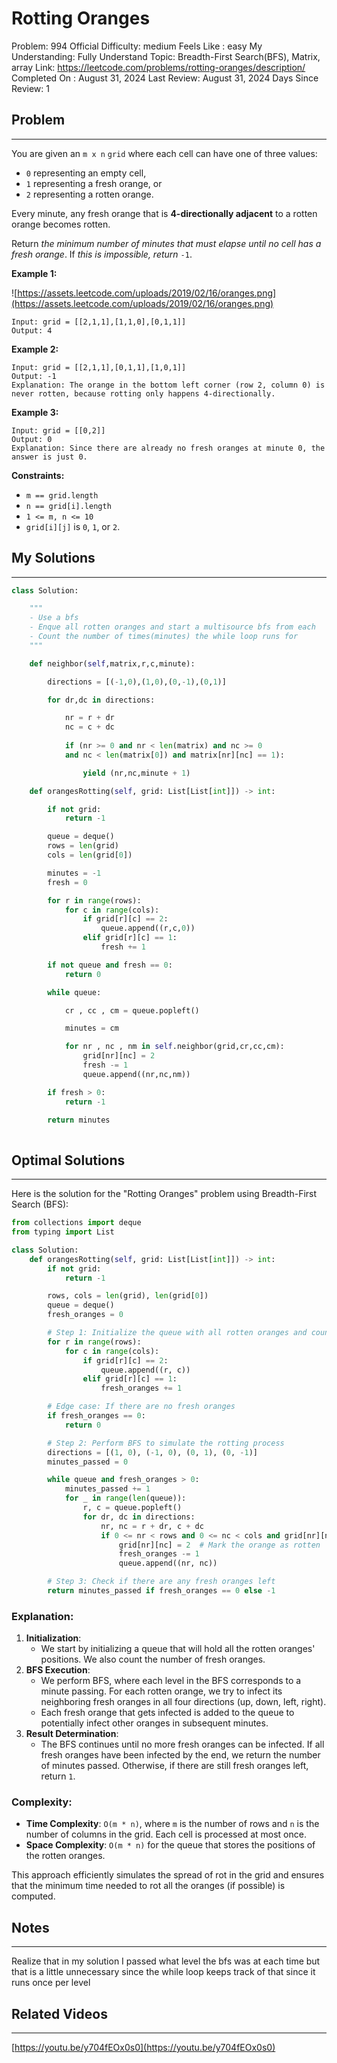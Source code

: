 # Rotting Oranges

Problem: 994
Official Difficulty: medium
Feels Like : easy
My Understanding: Fully Understand
Topic: Breadth-First Search(BFS), Matrix, array
Link: https://leetcode.com/problems/rotting-oranges/description/
Completed On : August 31, 2024
Last Review: August 31, 2024
Days Since Review: 1

## Problem

---

You are given an `m x n` `grid` where each cell can have one of three values:

- `0` representing an empty cell,
- `1` representing a fresh orange, or
- `2` representing a rotten orange.

Every minute, any fresh orange that is **4-directionally adjacent** to a rotten orange becomes rotten.

Return *the minimum number of minutes that must elapse until no cell has a fresh orange*. If *this is impossible, return* `-1`.

**Example 1:**

![https://assets.leetcode.com/uploads/2019/02/16/oranges.png](https://assets.leetcode.com/uploads/2019/02/16/oranges.png)

```
Input: grid = [[2,1,1],[1,1,0],[0,1,1]]
Output: 4

```

**Example 2:**

```
Input: grid = [[2,1,1],[0,1,1],[1,0,1]]
Output: -1
Explanation: The orange in the bottom left corner (row 2, column 0) is never rotten, because rotting only happens 4-directionally.

```

**Example 3:**

```
Input: grid = [[0,2]]
Output: 0
Explanation: Since there are already no fresh oranges at minute 0, the answer is just 0.

```

**Constraints:**

- `m == grid.length`
- `n == grid[i].length`
- `1 <= m, n <= 10`
- `grid[i][j]` is `0`, `1`, or `2`.

## My Solutions

---

```python
class Solution:

    """
    - Use a bfs 
    - Enque all rotten oranges and start a multisource bfs from each 
    - Count the number of times(minutes) the while loop runs for
    """

    def neighbor(self,matrix,r,c,minute):

        directions = [(-1,0),(1,0),(0,-1),(0,1)]

        for dr,dc in directions:

            nr = r + dr
            nc = c + dc
            
            if (nr >= 0 and nr < len(matrix) and nc >= 0 
            and nc < len(matrix[0]) and matrix[nr][nc] == 1):

                yield (nr,nc,minute + 1) 

    def orangesRotting(self, grid: List[List[int]]) -> int:

        if not grid:
            return -1

        queue = deque()
        rows = len(grid)
        cols = len(grid[0])

        minutes = -1
        fresh = 0

        for r in range(rows):
            for c in range(cols):
                if grid[r][c] == 2:
                    queue.append((r,c,0))
                elif grid[r][c] == 1:
                    fresh += 1

        if not queue and fresh == 0:
            return 0

        while queue:

            cr , cc , cm = queue.popleft()

            minutes = cm

            for nr , nc , nm in self.neighbor(grid,cr,cc,cm):
                grid[nr][nc] = 2
                fresh -= 1
                queue.append((nr,nc,nm))

        if fresh > 0:
            return -1
        
        return minutes 
```

```python

```

## Optimal Solutions

---

Here is the solution for the "Rotting Oranges" problem using Breadth-First Search (BFS):

```python
from collections import deque
from typing import List

class Solution:
    def orangesRotting(self, grid: List[List[int]]) -> int:
        if not grid:
            return -1

        rows, cols = len(grid), len(grid[0])
        queue = deque()
        fresh_oranges = 0

        # Step 1: Initialize the queue with all rotten oranges and count fresh oranges
        for r in range(rows):
            for c in range(cols):
                if grid[r][c] == 2:
                    queue.append((r, c))
                elif grid[r][c] == 1:
                    fresh_oranges += 1

        # Edge case: If there are no fresh oranges
        if fresh_oranges == 0:
            return 0

        # Step 2: Perform BFS to simulate the rotting process
        directions = [(1, 0), (-1, 0), (0, 1), (0, -1)]
        minutes_passed = 0

        while queue and fresh_oranges > 0:
            minutes_passed += 1
            for _ in range(len(queue)):
                r, c = queue.popleft()
                for dr, dc in directions:
                    nr, nc = r + dr, c + dc
                    if 0 <= nr < rows and 0 <= nc < cols and grid[nr][nc] == 1:
                        grid[nr][nc] = 2  # Mark the orange as rotten
                        fresh_oranges -= 1
                        queue.append((nr, nc))

        # Step 3: Check if there are any fresh oranges left
        return minutes_passed if fresh_oranges == 0 else -1

```

### Explanation:

1. **Initialization**:
    - We start by initializing a queue that will hold all the rotten oranges' positions. We also count the number of fresh oranges.
2. **BFS Execution**:
    - We perform BFS, where each level in the BFS corresponds to a minute passing. For each rotten orange, we try to infect its neighboring fresh oranges in all four directions (up, down, left, right).
    - Each fresh orange that gets infected is added to the queue to potentially infect other oranges in subsequent minutes.
3. **Result Determination**:
    - The BFS continues until no more fresh oranges can be infected. If all fresh oranges have been infected by the end, we return the number of minutes passed. Otherwise, if there are still fresh oranges left, return `1`.

### Complexity:

- **Time Complexity**: `O(m * n)`, where `m` is the number of rows and `n` is the number of columns in the grid. Each cell is processed at most once.
- **Space Complexity**: `O(m * n)` for the queue that stores the positions of the rotten oranges.

This approach efficiently simulates the spread of rot in the grid and ensures that the minimum time needed to rot all the oranges (if possible) is computed.

## Notes

---

 Realize that in my solution I passed what level the bfs was at each time but that is a little unnecessary since the while loop  keeps track of that since it runs once per level

## Related Videos

---

[https://youtu.be/y704fEOx0s0](https://youtu.be/y704fEOx0s0)